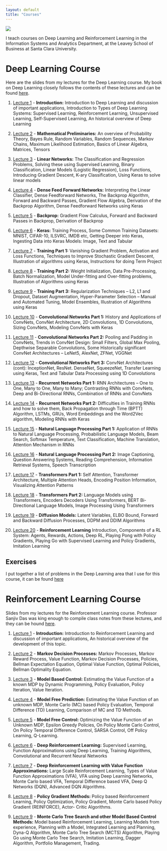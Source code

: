 ```yaml
---
layout: default
title: "Courses"
---
```


![](https://subirvarma.github.io/GeneralCognitics/images/scu.jpeg) 

I teach courses on Deep Learning and Reinforcement Learning in the Information Systems and Analytics Department, at the Leavey School of
Business at Santa Clara University.

# Deep Learning Course

Here are the slides from my lectures for the Deep Learning course. My book on Deep Learning closely follows the contents of these lectures and can be found [here](https://subirvarma.github.io/GeneralCognitics/Books.html).

1. [Lecture 1](https://subirvarma.github.io/GeneralCognitics/Course1/Lecture1_Introduction.pdf) - **Introduction:** Introduction to Deep Learning and discussion of important applications, Introduction to Types of Deep Learning Systems: Supervised Learning, Reinforcement Learning, Unsupervised Learning, Self-Supervised Learning, An historical overview of Deep Learning

2. [Lecture 2](https://subirvarma.github.io/GeneralCognitics/Course1/Lecture2_MathematicalPreliminaries.pdf) - **Mathematical Preliminaries:** An overview of Probability Theory, Bayes Rule, Random Variables, Random Sequences, Markov Chains, Maximum Likelihood Estimation, Basics of Linear Algebra, Matrices, Tensors

3. [Lecture 3](https://subirvarma.github.io/GeneralCognitics/Course1/Lecture3_LinearNetworks.pdf) - **Linear Networks:** The Classification and Regression Problems, Solving these using Supervised Learning, Binary Classification, Linear Models (Logistic Regression), Loss Functions, Introducing Gradient Descent, K-ary Classification, Using Keras to solve linear models

4. [Lecture 4](https://subirvarma.github.io/GeneralCognitics/Course1/Lecture4_DFN.pdf) - **Dense Feed Forward Networks:** Interpreting the Linear Classifier, Dense Feedforward Networks, The Backprop Algorithm, Forward and Backward Passes, Gradient Flow Algebra, Derivation of the Backprop Algorithm, Dense Feedforward Networks using Keras

6. [Lecture 5](https://subirvarma.github.io/GeneralCognitics/Course1/Lecture5_Backprop.pdf) - **Backprop:** Gradient Flow Calculus, Forward and Backward Passes in Backprop, Derivation of Backprop

7. [Lecture 6](https://subirvarma.github.io/GeneralCognitics/Course1/Lecture6_Keras.pdf) - **Keras:** Training Process, Some Common Training Datasets: MNIST, CIFAR-10, ILSVRC, IMDB etc, Getting Deeper into Keras, Ingesting Data into Keras Models: Image, Text and Tabular

8. [Lecture 7](https://subirvarma.github.io/GeneralCognitics/Course1/Lecture7_Training1.pdf) - **Training Part 1:** Vanishing Gradient Problem, Activation and Loss Functions, Techniques to Improve Stochastic Gradient Descent, Illustration of algorithms using Keras, Instructions for doing Term Project

9. [Lecture 8](https://subirvarma.github.io/GeneralCognitics/Course1/Lecture8_Training2.pdf) - **Training Part 2:** Weight Initialization, Data Pre-Processing, Batch Normalization, Model Under-fitting and Over-fitting problems, Illustration of Algorithms using Keras

10. [Lecture 9](https://subirvarma.github.io/GeneralCognitics/Course1/Lecture9_Training3.pdf) - **Training Part 3:** Regularization Techniques – L2, L1 and Dropout, Dataset Augmentation, Hyper-Parameter Selection – Manual and Automated Tuning, Model Ensembles, Illustration of Algorithms using Keras

11. [Lecture 10](https://subirvarma.github.io/GeneralCognitics/Course1/Lecture10_CNN1.pdf) - **Convolutional Networks Part 1:** History and Applications of ConvNets, ConvNet Architecture, 2D Convolutions, 1D Convolutions, Sizing ConvNets, Modeling ConvNets with Keras

13. [Lecture 11](https://subirvarma.github.io/GeneralCognitics/Course1/Lecture11_CNN2.pdf) - **Convolutional Networks Part 2:** Pooling and Padding in ConvNets,  Trends in ConvNet Design: Small Filters, Global Max Pooling, Depthwise Separable Convolutions, Some Historically significant ConvNet Architectures – LeNet5, AlexNet, ZFNet, VGGNet 

14. [Lecture 12](https://subirvarma.github.io/GeneralCognitics/Course1/Lecture12_CNN3.pdf) - **Convolutional Networks Part 3:** ConvNet Architectures (cont): InceptionNet, ResNet. DenseNet, SqueezeNet, Transfer Learning using Keras, Text and Tabular Data Processing using 1D Convolutions

15. [Lecture 13](https://subirvarma.github.io/GeneralCognitics/Course1/Lecture13_RNN1.pdf) - **Recurrent Networks Part 1:** RNN Architectures – One to One, Many to One, Many to Many; Contrasting RNNs with ConvNets, Deep and Bi-Directional RNNs, Combination of RNNs and ConvNets

16. [Lecture 14](https://subirvarma.github.io/GeneralCognitics/Course1/Lecture14_RNN2.pdf) - **Recurrent Networks Part 2:** Difficulties in Training RNNs and how to solve them, Back Propagation through Time (BPTT) Algorithm, LSTMs, GRUs, Word Embeddings and the Word2Vec algorithm, Modeling RNNs with Keras

17. [Lecture 15](https://subirvarma.github.io/GeneralCognitics/Course1/Lecture15_NLP1.pdf) - **Natural Language Processing Part 1:** Application of RNNs to Natural Language Processing, Probabilistic Language Models, Beam Search, Softmax Temperature, Text Classification, Machine Translation, Attention Mechanism in RNNs

18. [Lecture 16](https://subirvarma.github.io/GeneralCognitics/Course1/Lecture16_NLP2.pdf) - **Natural Language Processing Part 2:** Image Captioning, Question Answering Systems, Reading Comprehension, Information Retrieval Systems, Speech Transcription

19. [Lecture 17](https://subirvarma.github.io/GeneralCognitics/Course1/Lecture17_Transformers1.pdf) - **Transformers Part 1:** Self Attention, Transformer Architecture, Multiple Attention Heads, Encoding Position Information, Visualizing Attention Patterns

20. [Lecture 18](https://subirvarma.github.io/GeneralCognitics/Course1/Lecture18_Transformers2.pdf) - **Transformers Part 2:** Language Models using Transformers, Encoders Decoders Using Transformers, BERT Bi-Directional Language Models, Image Processing Using Transformers

21. [Lecture 19](https://subirvarma.github.io/GeneralCognitics/Course1/Lecture19_DiffusionModels.pdf) - **Diffusion Models:** Latent Variables, ELBO Bound, Forward and Backward Diffusion Processes, DDPM and DDIM Algorithms

22. [Lecture 20](https://subirvarma.github.io/GeneralCognitics/Course1/Lecture20_ReinforcementLearning.pdf) - **Reinforcement Learning** Introduction, Components of a RL System: Agents, Rewards, Actions, Deep RL, Playing Pong with Policy Gradients, Playing Go with Supervised Learning and Policy Gradients, Imitation Learning

## Exercises

I put together a list of problems in the Deep Learning area that I use for this course, it can be found [here](https://subirvarma.github.io/GeneralCognitics/Course1/PracticeProblems.pdf)

# Reinforcement Learning Course

Slides from my lectures for the Reinforcement Learning course. Professor Sanjiv Das was king enough to compile class notes from these lectures, and they can be hound [here](https://srdas.github.io/RLBook2/). 

1. [Lecture 1](https://subirvarma.github.io/GeneralCognitics/Course2/Lecture1_Introduction.pdf) - **Introduction:** Introduction to Reinforcement
Learning and discussion of important applications, An historical overview of the development of this topic.

2. [Lecture 2](https://subirvarma.github.io/GeneralCognitics/Course2/Lecture2_MDPs.pdf) - **Markov Decision Processes:** Markov Processes, Markov Reward Process, Value Function, Markov Decision Processes, Policies, Bellman Expectation Equation, Optimal Value Function, Optimal Policies, Bellman Optimality Equation.

3. [Lecture 3](https://subirvarma.github.io/GeneralCognitics/Course2/Lecture3_ModelBasedControl.pdf) - **Model Based Control:** Estimating the Value Function of a known MDP by Dynamic Programming, Policy Evaluation, Policy Iteration, Value Iteration.

4. [Lecture 4](https://subirvarma.github.io/GeneralCognitics/Course2/Lecture4_ModelFreePrediction.pdf) - **Model Free Prediction:** Estimating the Value Function of an unknown MDP, Monte Carlo (MC) based Policy Evaluation, Temporal Difference (TD) Learning, Comparison of MC and TD Methods.

5. [Lecture 5](https://subirvarma.github.io/GeneralCognitics/Course2/Lecture5_ModelFreeControl.pdf) - **Model Free Control:** Optimizing the Value Function of an Unknown MDP, Epsilon Greedy Policies, On Policy Monte Carlo Control, On Policy Temporal Difference Control, SARSA Control, Off Policy Learning, Q-Learning.

6. [Lecture 6](https://subirvarma.github.io/GeneralCognitics/Course2/Lecture6_FunctionApproximations.pdf) - **Deep Reinforcement Learning:** Supervised Learning, Function Approximations using Deep Learning, Training Algorithms, Convolutional and Recurrent Neural Networks

7. [Lecture 7](https://subirvarma.github.io/GeneralCognitics/Course2/Lecture7_ValueFunctionApproximations.pdf) - **Deep Reinforcement Learning with Value Function Approximations:** Large Scale Reinforcement Learning, Types of Value Function Approximations (VFA), VFA using Deep Learning Networks, Monte Carlo based VFA, Temporal Difference based VFA, Deep Q Networks (DQN), Advanced DQN Algorithms.

8. [Lecture 8](https://subirvarma.github.io/GeneralCognitics/Course2/Lecture8_PolicyGradientMethods.pdf) - **Policy Gradient Methods:** Policy based Reinforcement Learning, Policy Optimization, Policy Gradient, Monte Carlo based Policy Gradient (REINFORCE), Actor- Critic Algorithms.

9. [Lecture 9](https://subirvarma.github.io/GeneralCognitics/Course2/Lecture9_ModelBasedPlanning.pdf) - **Monte Carlo Tree Search and other Model Based Control Methods:** Model based Reinforcement Learning, Learning Models from experience, Planning with a Model, Integrated Learning and
Planning, Dyna-Q Algorithm, Monte Carlo Tree Search (MCTS) Algorithm, Playing Go using Monte Carlo Tree Search, Imitation Learning, Dagger Algorithm, Portfolio Management, Trading.
